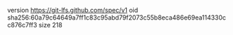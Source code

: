 version https://git-lfs.github.com/spec/v1
oid sha256:60a79c64649a7ff1c83c95abd79f2073c55b8eca486e69ea114330cc876c7ff3
size 218

